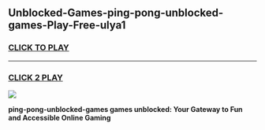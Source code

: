 
## Unblocked-Games-ping-pong-unblocked-games-Play-Free-ulya1
<h3>
<a href="https://premium76.site?title=ping-pong-unblocked-games&ref=10A">CLICK TO PLAY</a></h3>
<hr>

<h3>
<a href="https://premium76.site?title=ping-pong-unblocked-games&ref=10A">CLICK 2 PLAY</a>
  
</h3>

<a href="https://premium76.site?title=ping-pong-unblocked-games&ref=10A"><img src="https://clearcache.store/games.png"></a>


**ping-pong-unblocked-games games unblocked: Your Gateway to Fun and Accessible Online Gaming**
